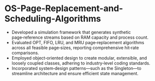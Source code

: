 # OS-Page-Replacement-and-Scheduling-Algorithms

* Developed a simulation framework that generates synthetic page‑reference streams based on RAM capacity and process count.
* Evaluated OPT, FIFO, LRU, and MRU page‑replacement algorithms across all feasible page‑sizes, reporting comprehensive hit‑rate comparisons.
* Employed object‑oriented design to create modular, extensible, and loosely coupled classes, adhering to industry‑level coding standards.
* Incorporated system‑design patterns—such as the Singleton—to streamline architecture and ensure efficient state management.




